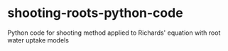 # shooting-roots-python-code
Python code for shooting method applied to Richards' equation with root water uptake models

